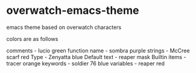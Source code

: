# overwatch-emacs-theme
emacs theme based on overwatch characters

colors are as follows 

comments - lucio green
function name - sombra purple
strings - McCree scarf red
Type - Zenyatta blue
Default text - reaper mask
Builtin items - tracer orange 
keywords - soldier 76 blue
variables - reaper red 
